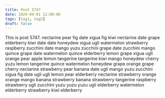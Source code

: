 ```yaml
---
title: Post 5747
date: 2024-09-01 12:00:00
tags: [tag1, tag2]
draft: false
---
```

This is post 5747.
nectarine
pear
fig
date
xigua
fig
kiwi
nectarine
date
grape
elderberry
kiwi
date
date
honeydew
xigua
ugli
watermelon
strawberry
raspberry
zucchini
date
mango
yuzu
zucchini
grape
date
zucchini
mango
quince
grape
date
watermelon
quince
elderberry
lemon
grape
xigua
ugli
orange
pear
apple
lemon
tangerine
tangerine
kiwi
mango
honeydew
cherry
yuzu
lemon
tangerine
quince
watermelon
honeydew
grape
orange
grape
cherry
nectarine
strawberry
pear
banana
date
ugli
mango
yuzu
zucchini
xigua
fig
date
ugli
ugli
lemon
pear
elderberry
nectarine
strawberry
orange
orange
mango
banana
strawberry
banana
strawberry
tangerine
raspberry
strawberry
ugli
zucchini
yuzu
yuzu
yuzu
ugli
elderberry
watermelon
elderberry
strawberry
kiwi
elderberry
